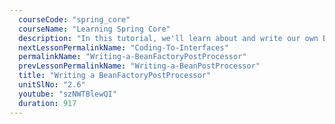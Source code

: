 ```yaml
---
  courseCode: "spring_core"
  courseName: "Learning Spring Core"
  description: "In this tutorial, we'll learn about and write our own BeanFactoryPostProcessor. We'll also try out a handy BeanFactoryPostProcessor that comes with Spring: the PropertyPlaceholderConfigurer."
  nextLessonPermalinkName: "Coding-To-Interfaces"
  permalinkName: "Writing-a-BeanFactoryPostProcessor"
  prevLessonPermalinkName: "Writing-a-BeanPostProcessor"
  title: "Writing a BeanFactoryPostProcessor"
  unitSlNo: "2.6"
  youtube: "szNWTBlewQI"
  duration: 917
---
```

